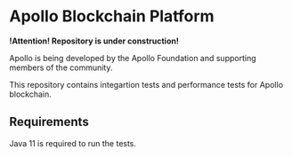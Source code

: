 # Apollo Blockchain Platform 
<b>!Attention! Repository is under construction!</b>

Apollo is being developed by the Apollo Foundation and supporting members of the community.

This repository contains integartion tests and performance tests for Apollo blockchain.


## Requirements
Java 11 is required to run the tests.
